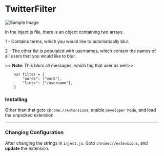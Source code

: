 # TwitterFilter 

![Sample Image](https://media.discordapp.net/attachments/194625293309313024/796995598808776775/unknown.png?width=950&height=562)

In the inject.js file, there is an object containing two arrays. 

1 - Contains terms, which you would like to automatically blur. 

2 - The other list is populated with usernames, which contain the names of all users that you would like to blur. 

<< **Note**: This blurs all messages, which tag that user as well>> 
``` 
    var filter = {
        "words": ["word"],
        "links": ["/username"],
    }
```

### Installing 
Other than that goto `chrome://extensions`, enable `Developer Mode`, and load the unpacked extension.  

---
### Changing Configuration

After changing the strings in `inject.js`. Goto `chrome://extensions`, and **update** the extension. 
